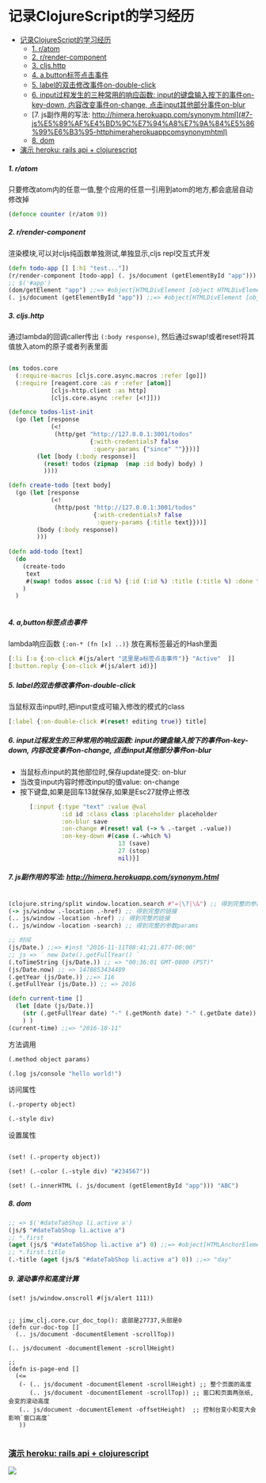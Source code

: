 # 记录ClojureScript的学习经历



- [记录ClojureScript的学习经历](#%E8%AE%B0%E5%BD%95clojurescript%E4%B8%8Ereact%E7%9A%84%E5%AD%A6%E4%B9%A0%E7%BB%8F%E5%8E%86-%E5%8C%85%E6%8B%ACreagent%E5%92%8Com)
    - [1. r/atom](#1-ratom)
    - [2. r/render-component](#2-rrender-component)
    - [3. cljs.http](#3-cljshttp)
    - [4. a,button标签点击事件](#4-abutton%E6%A0%87%E7%AD%BE%E7%82%B9%E5%87%BB%E4%BA%8B%E4%BB%B6)
    - [5. label的双击修改事件on-double-click](#5-label%E7%9A%84%E5%8F%8C%E5%87%BB%E4%BF%AE%E6%94%B9%E4%BA%8B%E4%BB%B6on-double-click)
    - [6. input过程发生的三种常用的响应函数: input的键盘输入按下的事件on-key-down, 内容改变事件on-change, 点击input其他部分事件on-blur](#6-input%E8%BF%87%E7%A8%8B%E5%8F%91%E7%94%9F%E7%9A%84%E4%B8%89%E7%A7%8D%E5%B8%B8%E7%94%A8%E7%9A%84%E5%93%8D%E5%BA%94%E5%87%BD%E6%95%B0-input%E7%9A%84%E9%94%AE%E7%9B%98%E8%BE%93%E5%85%A5%E6%8C%89%E4%B8%8B%E7%9A%84%E4%BA%8B%E4%BB%B6on-key-down-%E5%86%85%E5%AE%B9%E6%94%B9%E5%8F%98%E4%BA%8B%E4%BB%B6on-change-%E7%82%B9%E5%87%BBinput%E5%85%B6%E4%BB%96%E9%83%A8%E5%88%86%E4%BA%8B%E4%BB%B6on-blur)
    - [7. js副作用的写法: http://himera.herokuapp.com/synonym.html](#7-js%E5%89%AF%E4%BD%9C%E7%94%A8%E7%9A%84%E5%86%99%E6%B3%95-httphimeraherokuappcomsynonymhtml)
    - [8. dom](#8-dom)
- [演示 heroku: rails api + clojurescript](#%E6%BC%94%E7%A4%BA-heroku-rails-api--clojurescript)





##### 1. r/atom 
只要修改atom内的任意一值,整个应用的任意一引用到atom的地方,都会底层自动修改掉
```clojure
(defonce counter (r/atom 0))
```
##### 2. r/render-component
渲染模块,可以对cljs纯函数单独测试,单独显示,cljs repl交互式开发
```clojure
(defn todo-app [] [:h1 "test..."])
(r/render-component [todo-app] (. js/document (getElementById "app"))) 
;; $('#app')
(dom/getElement "app") ;;=> #object[HTMLDivElement [object HTMLDivElement]]
(. js/document (getElementById "app")) ;;=> #object[HTMLDivElement [object HTMLDivElement]]

```
##### 3. cljs.http
通过lambda的回调caller传出 `(:body response)`, 然后通过swap!或者reset!将其值放入atom的原子或者列表里面
```clojure

(ns todos.core
  (:require-macros [cljs.core.async.macros :refer [go]])
  (:require [reagent.core :as r :refer [atom]]
            [cljs-http.client :as http]
            [cljs.core.async :refer [<!]]))

(defonce todos-list-init
  (go (let [response
            (<!
             (http/get "http://127.0.0.1:3001/todos"
                       {:with-credentials? false
                        :query-params {"since" ""}}))]
        (let [body (:body response)]
          (reset! todos (zipmap  (map :id body) body) )
          ))))

(defn create-todo [text body]
  (go (let [response
            (<!
             (http/post "http://127.0.0.1:3001/todos"
                        {:with-credentials? false
                         :query-params {:title text}}))]
        (body (:body response))
        )))
        
(defn add-todo [text]
  (do
    (create-todo
     text
     #(swap! todos assoc (:id %) {:id (:id %) :title (:title %) :done false}))
    )
  )
  
```

##### 4. a,button标签点击事件
lambda响应函数 `{:on-* (fn [x] ..)}` 放在离标签最近的Hash里面
```clojure
[:li [:a {:on-click #(js/alert "这里是a标签点击事件")} "Active"  ]]
[:button.reply {:on-click #(js/alert id)}]
```
##### 5. label的双击修改事件on-double-click
当鼠标双击input时,把input变成可输入修改的模式的class
```clojure
[:label {:on-double-click #(reset! editing true)} title]
```
##### 6. input过程发生的三种常用的响应函数: input的键盘输入按下的事件on-key-down, 内容改变事件on-change, 点击input其他部分事件on-blur
* 当鼠标点input的其他部位时,保存update提交: on-blur
* 当改变input内容时修改input的值value: on-change
* 按下键盘,如果是回车13就保存,如果是Esc27就停止修改
```clojure
      [:input {:type "text" :value @val
               :id id :class class :placeholder placeholder
               :on-blur save
               :on-change #(reset! val (-> % .-target .-value))
               :on-key-down #(case (.-which %)
                               13 (save)
                               27 (stop)
                               nil)}]
```

##### 7. js副作用的写法: http://himera.herokuapp.com/synonym.html

```clojure

(clojure.string/split window.location.search #"=|\?|\&") ;; 得到完整的参数params
(-> js/window .-location .-href) ;; 得到完整的链接
(.. js/window -location -href) ;; 得到完整的链接
(.. js/window -location -search) ;; 得到完整的参数params

;; 时间
(js/Date.) ;;=> #inst "2016-11-11T08:41:21.877-00:00"
;; js => ` new Date().getFullYear() `
(.toTimeString (js/Date.)) ;; => "00:36:01 GMT-0800 (PST)"
(js/Date.now) ;; => 1478853434489
(.getYear (js/Date.)) ;;=> 116
(.getFullYear (js/Date.)) ;; => 2016

(defn current-time []
  (let [date (js/Date.)]
    (str (.getFullYear date) "-" (.getMonth date) "-" (.getDate date))
    ) )
(current-time) ;;=> "2016-10-11"

```

方法调用

```clojure
(.method object params)

(.log js/console "hello world!")
```
访问属性

```clojure
(.-property object)

(.-style div)

```
设置属性

```clojure

(set! (.-property object))

(set! (.-color (.-style div) "#234567"))

(set! (.-innerHTML (. js/document (getElementById "app"))) "ABC")

```

##### 8. dom 
```clojure
;; => $('#dateTabShop li.active a')
(js/$ "#dateTabShop li.active a")
;; *.first
(aget (js/$ "#dateTabShop li.active a") 0) ;;=> #object[HTMLAnchorElement http://127.0.0.1:3000/#sh-tran-date]
;; *.first.title
(.-title (aget (js/$ "#dateTabShop li.active a") 0)) ;;=> "day"

```

##### 9. 滚动事件和高度计算

```clojurescript
(set! js/window.onscroll #(js/alert 111))


;; jimw_clj.core.cur_doc_top(): 底部是27737,头部是0
(defn cur-doc-top []
  (.. js/document -documentElement -scrollTop))

(.. js/document -documentElement -scrollHeight)

;; 
(defn is-page-end []
  (<=
   (- (.. js/document -documentElement -scrollHeight) ;; 整个页面的高度
      (.. js/document -documentElement -scrollTop)) ;; 窗口和页面两张纸, 会变的滚动高度
   (.. js/document -documentElement -offsetHeight)  ;; 控制台变小和变大会影响`窗口高度`
   ))
   
```


### [演示 heroku: rails api + clojurescript](http://todos-tree.herokuapp.com/todos-tree)

![](./todos.jpeg)
